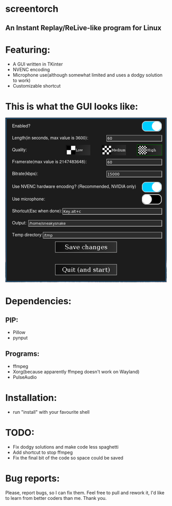 # screentorch
## An Instant Replay/ReLive-like program for Linux

# Featuring:
- A GUI written in TKinter
- NVENC encoding
- Microphone use(although somewhat limited and uses a dodgy solution to work)
- Customizable shortcut

# This is what the GUI looks like:
![](assets/demo.png)

# Dependencies:
## PIP:
- Pillow
- pynput
## Programs:
- ffmpeg
- Xorg(because apparently ffmpeg doesn't work on Wayland)
- PulseAudio

# Installation:
- run "install" with your favourite shell

# TODO:
- Fix dodgy solutions and make code less spaghetti
- Add shortcut to stop ffmpeg
- Fix the final bit of the code so space could be saved

# Bug reports:
Please, report bugs, so I can fix them. Feel free to pull and rework it, I'd like to learn from better coders than me. Thank you.
